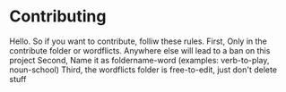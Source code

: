 # Contributing
Hello. So if you want to contribute, folliw these rules.
First, Only in the contribute folder or wordflicts.
Anywhere else will lead to a ban on this project
Second, Name it as foldername-word (examples: verb-to-play, noun-school)
Third, the wordflicts folder is free-to-edit, just don't delete stuff
